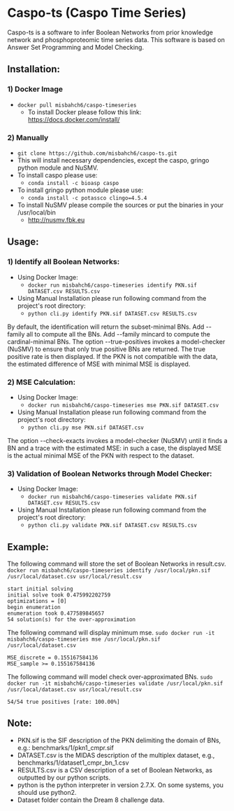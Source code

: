 # Caspo-ts (Caspo Time Series)
Caspo-ts is a software to infer Boolean Networks from prior knowledge network and phosphoproteomic time series data. This software is based on Answer Set Programming and Model Checking. 

## Installation:  
### 1) Docker Image   
   * ```docker pull misbahch6/caspo-timeseries```  
     * To install Docker please follow this link: https://docs.docker.com/install/

### 2) Manually  
   * ```git clone https://github.com/misbahch6/caspo-ts.git```  
   * This will install necessary dependencies, except the caspo, gringo python module and NuSMV.
   * To install caspo please use:
     * ```conda install -c bioasp caspo```
   * To install gringo python module please use:
     * ```conda install -c potassco clingo=4.5.4```
   * To install NuSMV please compile the sources or put the binaries in your /usr/local/bin
     * http://nusmv.fbk.eu

## Usage:  
### 1) Identify all Boolean Networks:
   * Using Docker Image:
     * ```docker run misbahch6/caspo-timeseries identify PKN.sif DATASET.csv RESULTS.csv```   
   * Using Manual Installation please run following command from the project's root directory:
     * ```python cli.py identify PKN.sif DATASET.csv RESULTS.csv```    
     
   By default, the identification will return the subset-minimal BNs. Add --family all to compute all the BNs. Add --family      mincard to compute the cardinal-minimal BNs.
   The option --true-positives invokes a model-checker (NuSMV) to ensure that only true positive BNs are returned. The true      positive rate is then displayed. If the PKN is not compatible with the data, the estimated difference of MSE with minimal    MSE is displayed.

### 2) MSE Calculation:
   * Using Docker Image:
     * ``` docker run misbahch6/caspo-timeseries mse PKN.sif DATASET.csv ```
   * Using Manual Installation please run following command from the project's root directory:
     * ```python cli.py mse PKN.sif DATASET.csv```   
     
   The option --check-exacts invokes a model-checker (NuSMV) until it finds a BN and a trace with the estimated MSE: in such    a case, the displayed MSE is the actual minimal MSE of the PKN with respect to the dataset.

### 3) Validation of Boolean Networks through Model Checker:
   * Using Docker Image:
     * ```docker run misbahch6/caspo-timeseries validate PKN.sif DATASET.csv RESULTS.csv``` 
   * Using Manual Installation please run following command from the project's root directory:
     * ```python cli.py validate PKN.sif DATASET.csv RESULTS.csv``` 
     
## Example:
The following command will store the set of Boolean Networks in result.csv. 
```docker run misbahch6/caspo-timeseries identify /usr/local/pkn.sif /usr/local/dataset.csv usr/local/result.csv```
```
start initial solving
initial solve took 0.475992202759
optimizations = [0]
begin enumeration
enumeration took 0.477589845657
54 solution(s) for the over-approximation
```
The following command will display minimum mse. 
```sudo docker run -it misbahch6/caspo-timeseries mse /usr/local/pkn.sif /usr/local/dataset.csv```
```
MSE_discrete = 0.155167584136
MSE_sample >= 0.155167584136
```
The following command will model check over-approximated BNs.
```sudo docker run -it misbahch6/caspo-timeseries validate /usr/local/pkn.sif /usr/local/dataset.csv usr/local/result.csv```
```
54/54 true positives [rate: 100.00%]
```
## Note:
* PKN.sif is the SIF description of the PKN delimiting the domain of BNs, e.g.: benchmarks/1/pkn1_cmpr.sif  
* DATASET.csv is the MIDAS description of the multiplex dataset, e.g., benchmarks/1/dataset1_cmpr_bn_1.csv  
* RESULTS.csv is a CSV description of a set of Boolean Networks, as outputted by our python scripts.  
* python is the python interpreter in version 2.7.X. On some systems, you should use python2.  
* Dataset folder contain the Dream 8 challenge data. 
